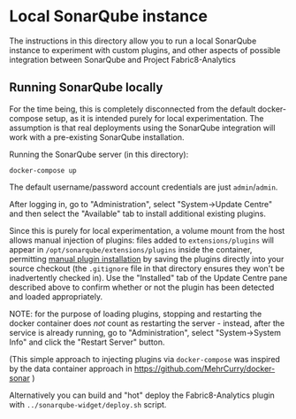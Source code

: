 # Local SonarQube instance

The instructions in this directory allow you to run a local SonarQube instance
to experiment with custom plugins, and other aspects of possible integration
between SonarQube and Project Fabric8-Analytics

## Running SonarQube locally

For the time being, this is completely disconnected from the default
docker-compose setup, as it is intended purely for local experimentation.
The assumption is that real deployments using the SonarQube integration will
work with a pre-existing SonarQube installation.

Running the SonarQube server (in this directory):

    docker-compose up

The default username/password account credentials are just `admin`/`admin`.

After logging in, go to "Administration", select "System->Update Centre" and
then select the "Available" tab to install additional existing plugins.

Since this is purely for local experimentation, a volume mount from the host
allows manual injection of plugins: files added to `extensions/plugins` will
appear in `/opt/sonarqube/extensions/plugins` inside the container, permitting
[manual plugin installation](http://docs.sonarqube.org/display/SONAR/Installing+a+Plugin)
by saving the plugins directly into your source checkout (the `.gitignore`
file in that directory ensures they won't be inadvertently checked in). Use
the "Installed" tab of the Update Centre pane described above to confirm
whether or not the plugin has been detected and loaded appropriately.

NOTE: for the purpose of loading plugins, stopping and restarting the docker
container does *not* count as restarting the server - instead, after the
service is already running, go to "Administration", select "System->System Info"
and click the "Restart Server" button.

(This simple approach to injecting plugins via `docker-compose` was inspired by
the data container approach in https://github.com/MehrCurry/docker-sonar )

Alternatively you can build and "hot" deploy the Fabric8-Analytics plugin with
`../sonarqube-widget/deploy.sh` script.
